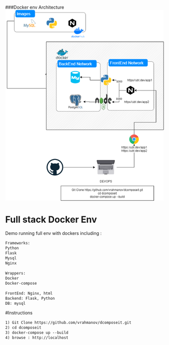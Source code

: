 ###Docker env Architecture
![alt tag](./diagram.png)
# Full stack Docker Env
Demo running full env with dockers including :

```
Frameworks:
Python 
Flask
Mysql
Nginx

Wrappers:
Docker
Docker-compose

FrontEnd: Nginx, html
Backend: Flask, Python
DB: mysql
```

#Instructions

```
1) Git Clone https://github.com/vrahmanov/dcomposeit.git
2) cd dcomposeit
3) docker-compose up --build
4) browse : http://localhost
```